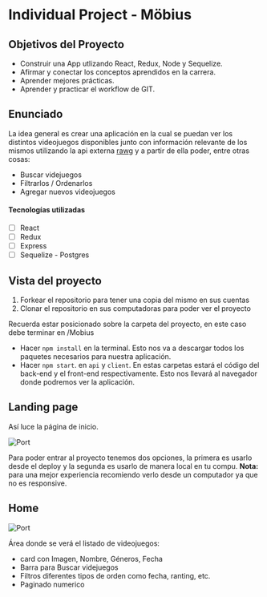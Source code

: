 

# Individual Project - Möbius

## Objetivos del Proyecto

- Construir una App utlizando React, Redux, Node y Sequelize.
- Afirmar y conectar los conceptos aprendidos en la carrera.
- Aprender mejores prácticas.
- Aprender y practicar el workflow de GIT.

## Enunciado

La idea general es crear una aplicación en la cual se puedan ver los distintos videojuegos disponibles junto con información relevante de los mismos utilizando la api externa [rawg](https://rawg.io/apidocs) y a partir de ella poder, entre otras cosas:

- Buscar videjuegos
- Filtrarlos / Ordenarlos
- Agregar nuevos videojuegos


#### Tecnologías utilizadas

- [ ] React
- [ ] Redux
- [ ] Express
- [ ] Sequelize - Postgres

## Vista del proyecto

 1. Forkear el repositorio para tener una copia del mismo en sus cuentas
 2. Clonar el repositorio en sus computadoras para poder ver el proyecto 
 
Recuerda estar posicionado sobre la carpeta del proyecto, en este caso debe terminar en /Mobius
- Hacer `npm install` en la terminal. Esto nos va a descargar todos los paquetes necesarios para nuestra aplicación.
- Hacer `npm start`. en `api` y `client`. En estas carpetas estará el código del back-end y el front-end respectivamente.
  Esto nos llevará al navegador donde podremos ver la aplicación.

## Landing page

Así luce la página de inicio.

![Port](https://raw.githubusercontent.com/andresyrg16/Mobius.app/front/details/client/public/img/landingPAge.png)

Para poder entrar al proyecto tenemos dos opciones, la primera es usarlo desde el deploy y la segunda es usarlo de manera local en tu compu.
**Nota:** para una mejor experiencia recomiendo verlo desde un computador ya que no es responsive.

## Home

![Port](https://raw.githubusercontent.com/andresyrg16/Mobius.app/front/details/client/public/img/home.png)

Área donde se verá el listado de videojuegos:
- card con Imagen, Nombre, Géneros, Fecha
- Barra para Buscar videjuegos
- Filtros diferentes tipos de orden como fecha, ranting, etc.
- Paginado numerico
